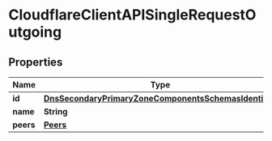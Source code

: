 # CloudflareClientAPISingleRequestOutgoing

## Properties
Name | Type | Description | Notes
------------ | ------------- | ------------- | -------------
**id** | [**DnsSecondaryPrimaryZoneComponentsSchemasIdentifier**](DnsSecondaryPrimaryZoneComponentsSchemasIdentifier.md) |  | 
**name** | **String** |  | 
**peers** | [**Peers**](Peers.md) |  | 
